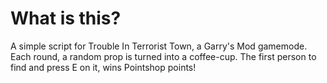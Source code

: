 # What is this?
A simple script for Trouble In Terrorist Town, a Garry's Mod gamemode. Each round, a random prop is turned into a coffee-cup. The first person to find and press E on it, wins Pointshop points!

